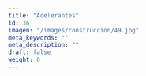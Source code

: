 ```yaml
---
title: "Acelerantes"
id: 36
imagen: "/images/construccion/49.jpg"
meta_keywords: ""
meta_description: ""
draft: false
weight: 0
---
```


